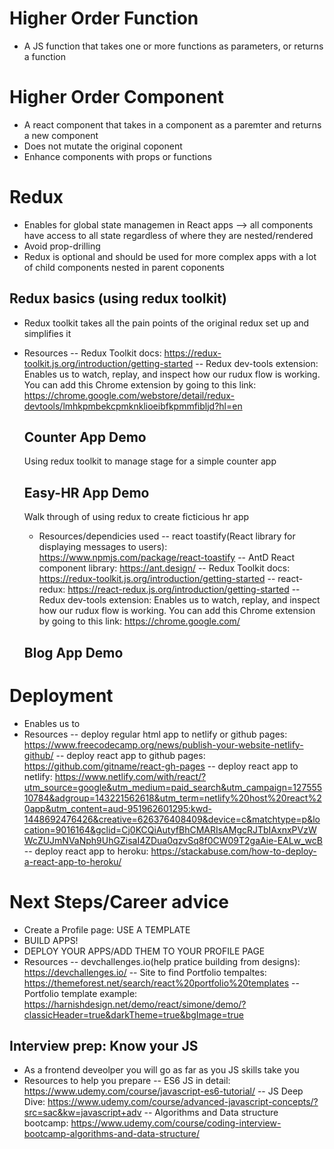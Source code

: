 <!-- Week 17 HOF/HOC , Redux -->

# Higher Order Function

- A JS function that takes one or more functions as parameters, or returns a function

# Higher Order Component

- A react component that takes in a component as a paremter and returns a new component
- Does not mutate the original coponent
- Enhance components with props or functions

# Redux

- Enables for global state managemen in React apps --> all components have access to all state regardless of where they are nested/rendered
- Avoid prop-drilling
- Redux is optional and should be used for more complex apps with a lot of child components nested in parent coponents

## Redux basics (using redux toolkit)

- Redux toolkit takes all the pain points of the original redux set up and simplifies it
- Resources
  -- Redux Toolkit docs: https://redux-toolkit.js.org/introduction/getting-started
  -- Redux dev-tools extension: Enables us to watch, replay, and inspect how our rudux flow is working. You can add this Chrome extension by going to this link: https://chrome.google.com/webstore/detail/redux-devtools/lmhkpmbekcpmknklioeibfkpmmfibljd?hl=en

  ## Counter App Demo

  Using redux toolkit to manage stage for a simple counter app

  ## Easy-HR App Demo

  Walk through of using redux to create ficticious hr app

  - Resources/dependicies used
    -- react toastify(React library for displaying messages to users): https://www.npmjs.com/package/react-toastify
    -- AntD React component library: https://ant.design/
    -- Redux Toolkit docs: https://redux-toolkit.js.org/introduction/getting-started
    -- react-redux: https://react-redux.js.org/introduction/getting-started
    -- Redux dev-tools extension: Enables us to watch, replay, and inspect how our rudux flow is working. You can add this Chrome extension by going to this link: https://chrome.google.com/

  ## Blog App Demo

# Deployment

- Enables us to
- Resources
  -- deploy regular html app to netlify or github pages: https://www.freecodecamp.org/news/publish-your-website-netlify-github/
  -- deploy react app to github pages: https://github.com/gitname/react-gh-pages
  -- deploy react app to netlify: https://www.netlify.com/with/react/?utm_source=google&utm_medium=paid_search&utm_campaign=12755510784&adgroup=143221562618&utm_term=netlify%20host%20react%20app&utm_content=aud-951962601295:kwd-1448692476426&creative=626376408409&device=c&matchtype=p&location=9016164&gclid=Cj0KCQiAutyfBhCMARIsAMgcRJTbIAxnxPVzWWcZUJmNVaNph9UhGZisaI4ZDua0qzvSq8f0CW09T2gaAie-EALw_wcB
  -- deploy react app to heroku: https://stackabuse.com/how-to-deploy-a-react-app-to-heroku/

# Next Steps/Career advice

- Create a Profile page: USE A TEMPLATE
- BUILD APPS!
- DEPLOY YOUR APPS/ADD THEM TO YOUR PROFILE PAGE
- Resources
  -- devchallenges.io(help pratice building from designs): https://devchallenges.io/
  -- Site to find Portfolio tempaltes: https://themeforest.net/search/react%20portfolio%20templates
  -- Portfolio template example: https://harnishdesign.net/demo/react/simone/demo/?classicHeader=true&darkTheme=true&bgImage=true

## Interview prep: Know your JS

- As a frontend deveolper you will go as far as you JS skills take you
- Resources to help you prepare
  -- ES6 JS in detail: https://www.udemy.com/course/javascript-es6-tutorial/
  -- JS Deep Dive: https://www.udemy.com/course/advanced-javascript-concepts/?src=sac&kw=javascript+adv
  -- Algorithms and Data structure bootcamp: https://www.udemy.com/course/coding-interview-bootcamp-algorithms-and-data-structure/
